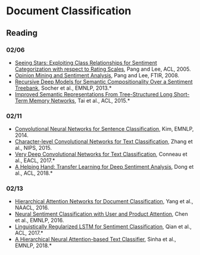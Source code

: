 # Document Classification

## Reading

### 02/06

* [Seeing Stars: Exploiting Class Relationships for Sentiment Categorization with respect to Rating Scales](http://aclweb.org/anthology/P05-1015), Pang and Lee, ACL, 2005.
* [Opinion Mining and Sentiment Analysis](http://www.cs.cornell.edu/home/llee/omsa/omsa.pdf), Pang and Lee, FTIR, 2008.
* [Recursive Deep Models for Semantic Compositionality Over a Sentiment Treebank](http://aclweb.org/anthology/D13-1170), Socher et al., EMNLP, 2013.*
* [Improved Semantic Representations From Tree-Structured Long Short-Term Memory Networks](https://www.aclweb.org/anthology/P15-1150), Tai et al., ACL, 2015.*

### 02/11

* [Convolutional Neural Networks for Sentence Classification](https://www.aclweb.org/anthology/D14-1181), Kim, EMNLP, 2014.
* [Character-level Convolutional Networks for Text Classification](https://papers.nips.cc/paper/5782-character-level-convolutional-networks-for-text-classification), Zhang et al., NIPS, 2015.
* [Very Deep Convolutional Networks for Text Classification](http://www.aclweb.org/anthology/E17-1104), Conneau et al., EACL, 2017.*
* [A Helping Hand: Transfer Learning for Deep Sentiment Analysis](http://aclweb.org/anthology/P18-1235), Dong et al., ACL, 2018.*
 
### 02/13

* [Hierarchical Attention Networks for Document Classification](http://www.aclweb.org/anthology/N16-1174), Yang et al., NAACL, 2016.
* [Neural Sentiment Classification with User and Product Attention](https://aclweb.org/anthology/D16-1171), Chen et al., EMNLP, 2016.
* [Linguistically Regularized LSTM for Sentiment Classification](http://www.aclweb.org/anthology/P17-1154), Qian et al., ACL, 2017.*
* [A Hierarchical Neural Attention-based Text Classifier](http://aclweb.org/anthology/D18-1094), Sinha et al., EMNLP, 2018.*
